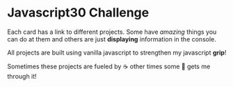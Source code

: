 # Javascript30 Challenge

Each card has a link to different projects.
Some have *amazing* things you can do at them and
others are just **displaying** information in the console.

All projects are built using vanilla javascript
to strengthen my javascript **grip**!

Sometimes these projects are fueled by :coffee: other times some :beer: gets
me through it!
